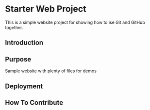 # Starter Web Project

This is a simple website project for showing how to ise Git and GitHub together.

## Introduction

## Purpose

Sample website with plenty of files for demos

## Deployment

## How To Contribute
